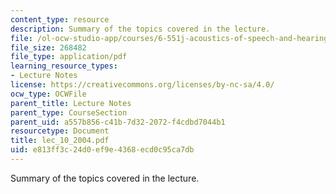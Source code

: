 ```yaml
---
content_type: resource
description: Summary of the topics covered in the lecture.
file: /ol-ocw-studio-app/courses/6-551j-acoustics-of-speech-and-hearing-fall-2004/e813ff3c24d0ef9e4368ecd0c95ca7db_lec_10_2004.pdf
file_size: 268482
file_type: application/pdf
learning_resource_types:
- Lecture Notes
license: https://creativecommons.org/licenses/by-nc-sa/4.0/
ocw_type: OCWFile
parent_title: Lecture Notes
parent_type: CourseSection
parent_uid: a557b856-c41b-7d32-2072-f4cdbd7044b1
resourcetype: Document
title: lec_10_2004.pdf
uid: e813ff3c-24d0-ef9e-4368-ecd0c95ca7db
---
```

Summary of the topics covered in the lecture.